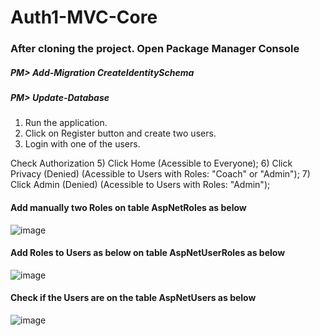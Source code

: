 # Auth1-MVC-Core

### After cloning the project. Open Package Manager Console

##### PM> Add-Migration CreateIdentitySchema
##### PM> Update-Database

1) Run the application.
2) Click on Register button and create two users.
3) Login with one of the users.

Check Authorization
5) Click Home (Acessible to Everyone); 
6) Click Privacy (Denied) (Acessible to Users with Roles: "Coach" or "Admin"); 
7) Click Admin (Denied) (Acessible to Users with Roles: "Admin");

#### Add manually two Roles on table AspNetRoles as below
![image](https://user-images.githubusercontent.com/118259688/211037767-2bf9bb1c-c3b9-4e14-8840-855f75e3b92e.png)

#### Add Roles to Users as below on table AspNetUserRoles as below
![image](https://user-images.githubusercontent.com/118259688/211039047-c59c352a-669b-4b41-b045-b2c1e65cc0fe.png)

#### Check if the Users are on the table AspNetUsers as below
![image](https://user-images.githubusercontent.com/118259688/211039593-2ad2a287-a5d1-42f5-ab5b-3d21913c87bd.png)

